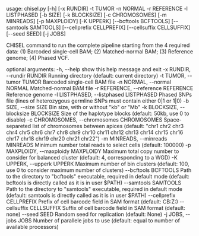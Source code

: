 usage: chisel.py [-h] [-x RUNDIR] -t TUMOR -n NORMAL -r REFERENCE -l
                 LISTPHASED [-b SIZE] [-k BLOCKSIZE] [-c CHROMOSOMES]
                 [-m MINREADS] [-p MAXPLOIDY] [-K UPPERK]
                 [--bcftools BCFTOOLS] [--samtools SAMTOOLS]
                 [--cellprefix CELLPREFIX] [--cellsuffix CELLSUFFIX]
                 [--seed SEED] [-j JOBS]

CHISEL command to run the complete pipeline starting from the 4 required data:
(1) Barcoded single-cell BAM; (2) Matched-normal BAM; (3) Reference genome;
(4) Phased VCF.

optional arguments:
  -h, --help            show this help message and exit
  -x RUNDIR, --rundir RUNDIR
                        Running directory (default: current directory)
  -t TUMOR, --tumor TUMOR
                        Barcoded single-cell BAM file
  -n NORMAL, --normal NORMAL
                        Matched-normal BAM file
  -r REFERENCE, --reference REFERENCE
                        Reference genome
  -l LISTPHASED, --listphased LISTPHASED
                        Phased SNPs file (lines of heterozygous germline SNPs
                        must contain either 0|1 or 1|0)
  -b SIZE, --size SIZE  Bin size, with or without "kb" or "Mb"
  -k BLOCKSIZE, --blocksize BLOCKSIZE
                        Size of the haplotype blocks (default: 50kb, use 0 to
                        disable)
  -c CHROMOSOMES, --chromosomes CHROMOSOMES
                        Space-separeted list of chromosomes between apices
                        (default: "chr1 chr2 chr3 chr4 chr5 chr6 chr7 chr8
                        chr9 chr10 chr11 chr12 chr13 chr14 chr15 chr16 chr17
                        chr18 chr19 chr20 chr21 chr22")
  -m MINREADS, --minreads MINREADS
                        Minimum number total reads to select cells (default:
                        100000)
  -p MAXPLOIDY, --maxploidy MAXPLOIDY
                        Maximum total copy number to consider for balanced
                        cluster (default: 4, corresponding to a WGD)
  -K UPPERK, --upperk UPPERK
                        Maximum number of bin clusters (default: 100, use 0 to
                        consider maximum number of clusters)
  --bcftools BCFTOOLS   Path to the directory to "bcftools" executable,
                        required in default mode (default: bcftools is
                        directly called as it is in user $PATH)
  --samtools SAMTOOLS   Path to the directory to "samtools" executable,
                        required in default mode (default: samtools is
                        directly called as it is in user $PATH)
  --cellprefix CELLPREFIX
                        Prefix of cell barcode field in SAM format (default:
                        CB:Z:)
  --cellsuffix CELLSUFFIX
                        Suffix of cell barcode field in SAM format (default:
                        none)
  --seed SEED           Random seed for replication (default: None)
  -j JOBS, --jobs JOBS  Number of parallele jobs to use (default: equal to
                        number of available processors)

